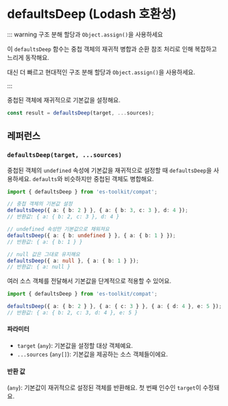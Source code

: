 # defaultsDeep (Lodash 호환성)

::: warning 구조 분해 할당과 `Object.assign()`을 사용하세요

이 `defaultsDeep` 함수는 중첩 객체의 재귀적 병합과 순환 참조 처리로 인해 복잡하고 느리게 동작해요.

대신 더 빠르고 현대적인 구조 분해 할당과 `Object.assign()`을 사용하세요.

:::

중첩된 객체에 재귀적으로 기본값을 설정해요.

```typescript
const result = defaultsDeep(target, ...sources);
```

## 레퍼런스

### `defaultsDeep(target, ...sources)`

중첩된 객체의 `undefined` 속성에 기본값을 재귀적으로 설정할 때 `defaultsDeep`을 사용하세요. `defaults`와 비슷하지만 중첩된 객체도 병합해요.

```typescript
import { defaultsDeep } from 'es-toolkit/compat';

// 중첩 객체의 기본값 설정
defaultsDeep({ a: { b: 2 } }, { a: { b: 3, c: 3 }, d: 4 });
// 반환값: { a: { b: 2, c: 3 }, d: 4 }

// undefined 속성만 기본값으로 채워져요
defaultsDeep({ a: { b: undefined } }, { a: { b: 1 } });
// 반환값: { a: { b: 1 } }

// null 값은 그대로 유지해요
defaultsDeep({ a: null }, { a: { b: 1 } });
// 반환값: { a: null }
```

여러 소스 객체를 전달해서 기본값을 단계적으로 적용할 수 있어요.

```typescript
import { defaultsDeep } from 'es-toolkit/compat';

defaultsDeep({ a: { b: 2 } }, { a: { c: 3 } }, { a: { d: 4 }, e: 5 });
// 반환값: { a: { b: 2, c: 3, d: 4 }, e: 5 }
```

#### 파라미터

- `target` (`any`): 기본값을 설정할 대상 객체예요.
- `...sources` (`any[]`): 기본값을 제공하는 소스 객체들이에요.

#### 반환 값

(`any`): 기본값이 재귀적으로 설정된 객체를 반환해요. 첫 번째 인수인 `target`이 수정돼요.
